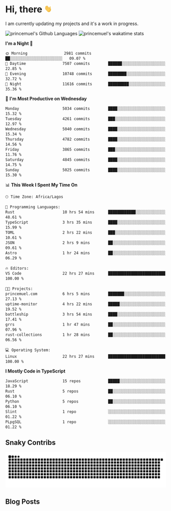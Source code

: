 # Hi, there <img src='/assets/wave.gif' alt='Just saying hello' width='24' height='24' />

<!--
**princemuel/princemuel** is a ✨ _special_ ✨ repository because its `README.md` (this file) appears on your GitHub profile.

Here are some ideas to get you started:

- 🔭 I’m currently working on ...
- 🌱 I’m currently learning ...
- 👯 I’m looking to collaborate on ...
- 🤔 I’m looking for help with ...
- 💬 Ask me about ...
- 📫 How to reach me: ...
- 😄 Pronouns: ...
- ⚡ Fun fact: ...
-->

I am currently updating my projects and it's a work in progress.

![princemuel's Github Languages](https://github-readme-stats.vercel.app/api/top-langs/?username=princemuel&text_color=586069&layout=compact&hide_border=true&title_color=0366d6&count_private=true&include_all_commits=true&theme=tokyonight&show_icons=true)
![princemuel's wakatime stats](https://github-readme-stats.vercel.app/api/wakatime?username=princemuel&text_color=586069&layout=compact&hide_border=true&title_color=0366d6&count_private=true&include_all_commits=true&theme=tokyonight&show_icons=true)

<!--START_SECTION:waka-->
**I'm a Night 🦉** 

```text
🌞 Morning                2981 commits        ██░░░░░░░░░░░░░░░░░░░░░░░   09.07 % 
🌆 Daytime                7507 commits        ██████░░░░░░░░░░░░░░░░░░░   22.85 % 
🌃 Evening                10748 commits       ████████░░░░░░░░░░░░░░░░░   32.72 % 
🌙 Night                  11616 commits       █████████░░░░░░░░░░░░░░░░   35.36 % 
```
📅 **I'm Most Productive on Wednesday** 

```text
Monday                   5034 commits        ████░░░░░░░░░░░░░░░░░░░░░   15.32 % 
Tuesday                  4261 commits        ███░░░░░░░░░░░░░░░░░░░░░░   12.97 % 
Wednesday                5040 commits        ████░░░░░░░░░░░░░░░░░░░░░   15.34 % 
Thursday                 4782 commits        ████░░░░░░░░░░░░░░░░░░░░░   14.56 % 
Friday                   3865 commits        ███░░░░░░░░░░░░░░░░░░░░░░   11.76 % 
Saturday                 4845 commits        ████░░░░░░░░░░░░░░░░░░░░░   14.75 % 
Sunday                   5025 commits        ████░░░░░░░░░░░░░░░░░░░░░   15.30 % 
```


📊 **This Week I Spent My Time On** 

```text
🕑︎ Time Zone: Africa/Lagos

💬 Programming Languages: 
Rust                     10 hrs 54 mins      ████████████░░░░░░░░░░░░░   48.61 % 
TypeScript               3 hrs 35 mins       ████░░░░░░░░░░░░░░░░░░░░░   15.99 % 
TOML                     2 hrs 22 mins       ███░░░░░░░░░░░░░░░░░░░░░░   10.61 % 
JSON                     2 hrs 9 mins        ██░░░░░░░░░░░░░░░░░░░░░░░   09.61 % 
Astro                    1 hr 24 mins        ██░░░░░░░░░░░░░░░░░░░░░░░   06.29 % 

🔥 Editors: 
VS Code                  22 hrs 27 mins      █████████████████████████   100.00 % 

🐱‍💻 Projects: 
princemuel.com           6 hrs 5 mins        ███████░░░░░░░░░░░░░░░░░░   27.13 % 
uptime-monitor           4 hrs 22 mins       █████░░░░░░░░░░░░░░░░░░░░   19.52 % 
battleship               3 hrs 54 mins       ████░░░░░░░░░░░░░░░░░░░░░   17.41 % 
grrs                     1 hr 47 mins        ██░░░░░░░░░░░░░░░░░░░░░░░   07.96 % 
rust-collections         1 hr 28 mins        ██░░░░░░░░░░░░░░░░░░░░░░░   06.56 % 

💻 Operating System: 
Linux                    22 hrs 27 mins      █████████████████████████   100.00 % 
```

**I Mostly Code in TypeScript** 

```text
JavaScript               15 repos            █████░░░░░░░░░░░░░░░░░░░░   18.29 % 
Rust                     5 repos             ██░░░░░░░░░░░░░░░░░░░░░░░   06.10 % 
Python                   5 repos             ██░░░░░░░░░░░░░░░░░░░░░░░   06.10 % 
Slint                    1 repo              ░░░░░░░░░░░░░░░░░░░░░░░░░   01.22 % 
PLpgSQL                  1 repo              ░░░░░░░░░░░░░░░░░░░░░░░░░   01.22 % 
```




<!--END_SECTION:waka-->

## Snaky Contribs

<img src='/assets/github-snake-dark.svg' alt='Snaky Contributions' />

## Blog Posts

<!-- BLOG-POST-LIST:START -->
<!-- BLOG-POST-LIST:END -->
